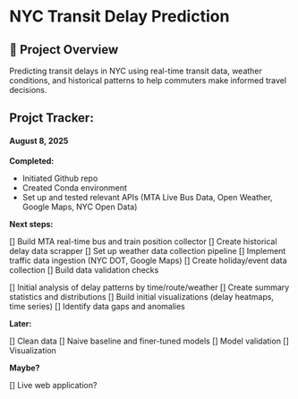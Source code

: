 # NYC Transit Delay Prediction

## 🎯 Project Overview
Predicting transit delays in NYC using real-time transit data, weather conditions, and historical patterns to help commuters make informed travel decisions.


## Projct Tracker:

#### August 8, 2025

**Completed:**

- Initiated Github repo
- Created Conda environment
- Set up and tested relevant APIs (MTA Live Bus Data, Open Weather, Google Maps, NYC Open Data)


**Next steps:**

[] Build MTA real-time bus and train position collector
[] Create historical delay data scrapper
[] Set up weather data collection pipeline
[] Implement traffic data ingestion (NYC DOT, Google Maps)
[] Create holiday/event data collection
[] Build data validation checks

[] Initial analysis of delay patterns by time/route/weather
[] Create summary statistics and distributions
[] Build initial visualizations (delay heatmaps, time series)
[] Identify data gaps and anomalies


**Later:**

[] Clean data
[] Naive baseline and finer-tuned models
[] Model validation
[] Visualization

**Maybe?**

[] Live web application?
